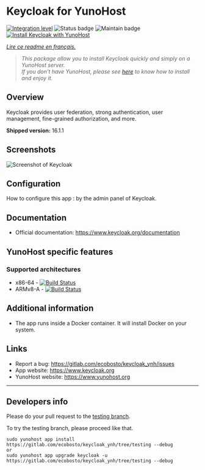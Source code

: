 # Keycloak for YunoHost

[![Integration level](https://dash.yunohost.org/integration/keycloak.svg)](https://dash.yunohost.org/appci/app/keycloak) ![Status badge](https://ci-apps.yunohost.org/ci/badges/keycloak.status.svg) ![Maintain badge](https://ci-apps.yunohost.org/ci/badges/keycloak.maintain.svg)  
[![Install Keycloak with YunoHost](https://install-app.yunohost.org/install-with-yunohost.png)](https://install-app.yunohost.org/?app=keycloak)

*[Lire ce readme en français.](./README_fr.md)*

> *This package allow you to install Keycloak quickly and simply on a YunoHost server.  
If you don't have YunoHost, please see [here](https://yunohost.org/#/install) to know how to install and enjoy it.*

## Overview

Keycloak provides user federation, strong authentication, user management, fine-grained authorization, and more.

**Shipped version:** 16.1.1

## Screenshots

![Screenshot of Keycloak](https://www.keycloak.org/resources/images/screen-login.png)

## Configuration

How to configure this app : by the admin panel of Keycloak.

## Documentation

* Official documentation: <https://www.keycloak.org/documentation>

## YunoHost specific features

### Supported architectures

* x86-64 - [![Build Status](https://ci-apps.yunohost.org/ci/logs/keycloak%20%28Apps%29.svg)](https://ci-apps.yunohost.org/ci/apps/keycloak/)
* ARMv8-A - [![Build Status](https://ci-apps-arm.yunohost.org/ci/logs/keycloak%20%28Apps%29.svg)](https://ci-apps-arm.yunohost.org/ci/apps/keycloak/)

## Additional information

* The app runs inside a Docker container. It will install Docker on your system.

## Links

* Report a bug: <https://gitlab.com/ecobosto/keycloak_ynh/issues>
* App website: <https://www.keycloak.org>
* YunoHost website: <https://www.yunohost.org>

---

## Developers info

Please do your pull request to the [testing branch](https://gitlab.com/ecobosto/keycloak_ynh/tree/testing).

To try the testing branch, please proceed like that.

```
sudo yunohost app install https://gitlab.com/ecobosto/keycloak_ynh/tree/testing --debug
or
sudo yunohost app upgrade keycloak -u https://gitlab.com/ecobosto/keycloak_ynh/tree/testing --debug
```
